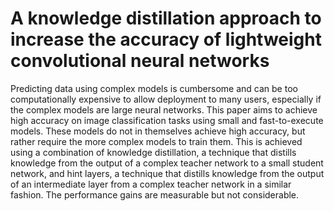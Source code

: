 # A knowledge distillation approach to increase the accuracy of lightweight convolutional neural networks
Predicting data using complex models is cumbersome and can be too computationally expensive to allow deployment to many users, especially if the complex models are large neural networks. This paper aims to achieve high accuracy on image classification tasks using small and fast-to-execute models. These models do not in themselves achieve high accuracy, but rather require the more complex models to train them. This is achieved using a combination of knowledge distillation, a technique that distills knowledge from the output of a complex teacher network to a small student network, and hint layers, a technique that distills knowledge from the output of an intermediate layer from a complex teacher network in a similar fashion. The performance gains are measurable but not considerable.